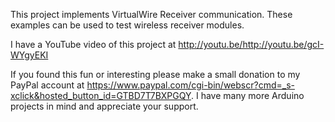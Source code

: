 This project implements VirtualWire Receiver communication. These examples can be used to test wireless receiver modules.

I have a YouTube video of this project at http://youtu.be/http://youtu.be/gcI-WYgyEKI

If you found this fun or interesting please make a small donation to my PayPal account at https://www.paypal.com/cgi-bin/webscr?cmd=_s-xclick&hosted_button_id=GTBD7T7BXPGQY. I have many more Arduino projects in mind and appreciate your support.